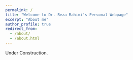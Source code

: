 ```yaml
---
permalink: /
title: "Welcome to Dr. Reza Rahimi's Personal Webpage"
excerpt: "About me"
author_profile: true
redirect_from: 
  - /about/
  - /about.html
---
```


Under Construction. 



